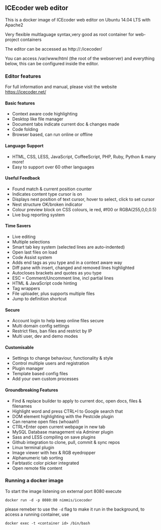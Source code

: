 ## ICEcoder web editor

This is a docker image of ICEcoder web editor on Ubuntu 14.04 LTS with Apache2

Very flexible multlaguage syntax,very good as root container for web-project containers

The editor can be accessed as http://<hostip>:<port>/icecoder/

You can access /var/www/html (the root of the webserver)  and everything below, this can be configured inside the editor. 

### Editor features

For full information and manual, please visit the website https://icecoder.net/

#### Basic features

* Context aware code highlighting
* Desktop like file manager
* Document tabs indicate current doc & changes made
* Code folding
* Browser based, can run online or offline

#### Language Support

* HTML, CSS, LESS, JavaScript, CoffeeScript, PHP, Ruby, Python & many more!
* Easy to support over 60 other languages

#### Useful Feedback

* Found match & current position counter
* Indicates content type cursor is on
* Displays nest position of text cursor, hover to select, click to set cursor
* Nest structure OK/broken indicator
* Colour preview block on CSS colours, ie red, #f00 or RGBA(255,0,0,0.5)
* Live bug reporting system

#### Time Savers

* Live editing
* Multiple selections
* Smart tab key system (selected lines are auto-indented)
* Open last files on load
* Code Assist system
* Adds end tags as you type and in a context aware way
* Diff pane with insert, changed and removed lines highlighted
* Autocloses brackets and quotes as you type
* ESC = Comment/Uncomment line, incl partial lines
* HTML & JavaScript code hinting
* Tag wrappers
* File uploader, plus supports multiple files
* Jump to definition shortcut

#### Secure

* Account login to help keep online files secure
* Multi domain config settings
* Restrict files, ban files and restrict by IP
* Multi user, dev and demo modes

#### Customisable

* Settings to change behaviour, functionality & style
* Control multiple users and registration
* Plugin manager
* Template based config files
* Add your own custom processes

#### Groundbreaking Features

* Find & replace builder to apply to current doc, open docs, files & filenames
* Highlight word and press CTRL+I to Google search that
* DOM element highlighting with the Pestcide plugin
* Can rename open files (whoaah!)
* CTRL+Enter open current webpage in new tab
* MySQL Database management via Adminer plugin
* Sass and LESS compiling on save plugins
* Github integration to clone, pull, commit & sync repos
* Linux terminal plugin
* Image viewer with hex & RGB eyedropper
* Alphanumeric tab sorting
* Farbtastic color picker integrated
* Open remote file content

### Running a docker image

To start the image listening on external port 8080 execute

	docker run -d -p 8080:80 nimmis/icecoder

please remeber to use the `-d` flag to make it run in the background, to access a running container, use

	docker exec -t <container id> /bin/bash

